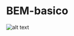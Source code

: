 # BEM-basico
![alt text](https://raw.githubusercontent.com/MarcelaMs21/BEM-basico/master/basico-bem.png)
